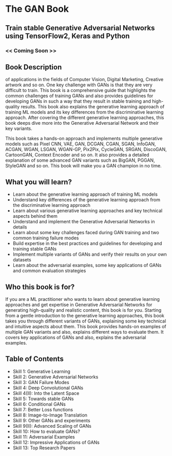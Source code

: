 # The GAN Book
## Train stable Generative Adversarial Networks using TensorFlow2, Keras and Python


### << Coming Soon >> 

## Book Description
of applications in the fields of Computer Vision, Digital Marketing, Creative artwork and so on. One key challenge with GANs is that they are very difficult to train. This book is a comprehensive guide that highlights the common challenges of training GANs and also provides guidelines for developing GANs in such a way that they result in stable training and high-quality results. This book also explains the generative learning approach of training ML models and its key differences from the discriminative learning approach. After covering the different generative learning approaches, this book deeps dive more into the Generative Adversarial Network and their key variants.

This book takes a hands-on approach and implements multiple generative models such as Pixel CNN, VAE, GAN, DCGAN, CGAN, SGAN, InfoGAN, ACGAN, WGAN, LSGAN, WGAN-GP, Pix2Pix, CycleGAN, SRGAN, DiscoGAN, CartoonGAN, Context Encoder and so on. It also provides a detailed explanation of some advanced GAN variants such as BigGAN, PGGAN, StyleGAN and so on. This book will make you a GAN champion in no time.

## What you will learn?

- Learn about the generative learning approach of training ML models
- Understand key differences of the generative learning approach from the discriminative learning approach
- Learn about various generative learning approaches and key technical aspects behind them
- Understand and implement the Generative Adversarial Networks in details
- Learn about some key challenges faced during GAN training and two common training failure modes
- Build expertise in the best practices and guidelines for developing and training stable GANs
- Implement multiple variants of GANs and verify their results on your own datasets
- Learn about the adversarial examples, some key applications of GANs and common evaluation strategies

## Who this book is for?

If you are a ML practitioner who wants to learn about generative learning approaches and get expertise in Generative Adversarial Networks for generating high-quality and realistic content, this book is for you. Starting from a gentle introduction to the generative learning approaches, this book takes you through different variants of GANs, explaining some key technical and intuitive aspects about them. This book provides hands-on examples of multiple GAN variants and also, explains different ways to evaluate them. It covers key applications of GANs and also, explains the adversarial examples.

## Table of Contents
- Skill 1: Generative Learning
- Skill 2: Generative Adversarial Networks
- Skill 3: GAN Failure Modes
- Skill 4: Deep Convolutional GANs
- Skill 4(II): Into the Latent Space
- Skill 5: Towards stable GANs
- Skill 6: Conditional GANs
- Skill 7: Better Loss functions
- Skill 8: Image-to-Image Translation
- Skill 9: Other GANs and experiments
- Skill 9(II): Advanced Scaling of GANs
- Skill 10: How to evaluate GANs?
- Skill 11: Adversarial Examples
- Skill 12: Impressive Applications of GANs
- Skill 13: Top Research Papers

